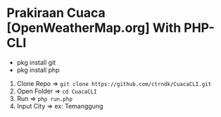 # Prakiraan Cuaca [OpenWeatherMap.org] With PHP-CLI

- pkg install git
- pkg install php

1. Clone Repo => ```git clone https://github.com/ctrndk/CuacaCLI.git```
2. Open Folder => ```cd CuacaCLI```
3. Run => ```php run.php```
4. Input City => ex: Temanggung
